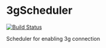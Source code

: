 

3gScheduler
===========

[![Build Status](https://travis-ci.org/invasionofsmallcubes/3gScheduler.svg?branch=master)](https://travis-ci.org/invasionofsmallcubes/3gScheduler)

Scheduler for enabling 3g connection

